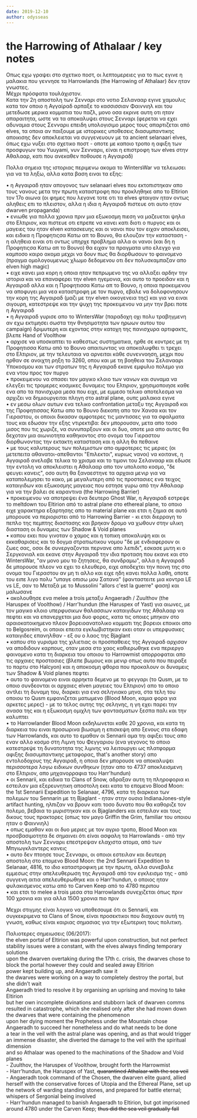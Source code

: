 ```yaml
---
date: 2019-12-10
author: odysseas
---
```

# the Harrowing of Athalaar / key notes

Οπως εχω γραψει στο σχετικο ποστ, οι λεπτομερειες για το πως εγινε η μαλακια
που γεννησε τα Harrowlands (the Harrowing of Athalaar) δεν ηταν γνωστες.  
Μέχρι πρόσφατα τουλάχιστον.  
Κατα την 2η αποστολη των Σενναρι στο νοτιο Σελανααρ εγινε χαμουλις κατα τον
οποιο η Αγγαίραδ αρπαξε το κασσισσιαν Φαιννιηλ και του μετεδωσε μερικα
κομματια του παζλ, μονο οσα εκρινε αυτη οτι ηταν απαραιτητα, ωστε να τα
αποκαλυψει στους Σενναρι (φερεται να εχει αδυναμια στους Σενναριι επειδη
υπολογισιμο μερος τους απαρτιζεται από elves, τα οποια αν παιξουμε με
ιστορικες υποθεσεις διασυμπαντικης αποικισης δεν αποκλειεται να συγγενευουν με
τα ancient selanaari elves, όπως εχω νυξει στο σχετικο ποστ - οποτε με καποιο
τροπο η αφιξη των προσφυγων του Yuuyami, νυν Σενναριι, είναι η επιστροφη των
elves στην Aθαλααρ, κατι που ανεκαθεν ποθουσε η Αγγαιραδ)  

Πολλα σημεια της ιστοριας περιμενω ακομα το WintersWar να τελειωσει για να τα
ληξω, αλλα κατα βαση ειναι τα εξης:  

• η Αγγαιραδ ηταν απογονος των selanaari elves που εκτοπιστηκαν απο τους νανους μετα την πρωτη καταστροφη που προκληθηκε απο το Eltirion τον 17ο αιωνα (οι φημες που λεγανε τοτε οτι τα elves φταιγαν ηταν οντως αληθεις επι το πλειστον, αλλα η ιδια η Αγγαιραδ πιστευε οτι αυτο ηταν dwarven propaganda)  
• ενιωθε για πολλα χρονια πριν μια εξωκοσμη πιεση να μαζευεται ψηλα στο Ελτιριον, και πιστευε οτι επρεπε να κανει κατι διοτι ο πυργος και οι μαγειες του ηταν elven κατασκευης και οι νανοι που τον ειχαν αποκλεισει, και ειδικα η Προφητιςσα Κατω απ το Βουνο, θα ελουζαν την κατασταση - η αληθεια ειναι οτι οντως υπηρχε προβλημα αλλα οι νανοι (και δη η Προφητιςσα Κατω απ το Βουνο) θα ειχαν τα πραγματα υπο ελεγχο για καμποσο καιρο ακομα μεχρι να δουν πως θα διορθωσουν το φαινομενο (πραγμα ομολογουμενως χλωμο δεδομενου οτι δεν πολυσκαμπαζαν απο elven high magic)  
• ειχε κανει μια κορη η οποια ηταν πεπρωμενο της να αλλαξει αρδην την ιστορια και να επαναφερει την elven ηγεμονια, και αυτο το προειδαν και η Αγγαιραδ αλλα και η Προφητισσα Κατω απ το Βουνο, η οποια προκειμενου να αποφυγει μια νεα καταστροφη με τον πυργο, εβαλε να δολοφονησουν την κορη της Αγγαιραδ (μαζι με την elven οικογενεια της) και για να ειναι σιγουρη, κατεστρεψε και την ψυχη της προκειμενου να μην την βρει ποτε η Αγγαιραδ   
• η Αγγαιραδ γυρισε απο το WintersWar (παραδοχη οχι πολυ τραβηγμενη αν εχω εκτιμησει σωστα την θνησιμοτητα των ηρωων αυτου του campaign) δριμυτερη και εχοντας στην κατοχη της πανισχυρα αρτιφακτς, βλεπε Hand of Voolthow  
• αρχισε να υποσκαπτει το καθεστως συστηματικα, ηρθε σε κοντρες με τη Προφητισσα Κατω από το Βουνο απαιτωντας να αποκαλυφθει τι τρεχει στο Ελτιριον, με την τελευταια να αρνειται κάθε συνεννοηση, μεχρι που ηρθαν σε ανοιχτη ρηξη το 3260, οπου και με τη βοηθεια του Σελανααρι Υποκοσμου και των στρατων της η Αγγαιραδ εκανε εμφυλιο πολεμο για ενα ντου προς τον πυργο  
• προκειμενου να σπασει τον μαγικο κλοιο των νανων και συναμα να ελεγξει τις τρομερες κοσμικες δυναμεις του Ελτιριον, χρησιμοποιησε καθε ενα απο τα πανισχυρα μεσα που ειχε, με εμμεσο τελικο αποτελεσμα να αρχιζει να δημιουργειται πληγη στο astral plane, ουπς μαλακια εγινε  
• εν μεσω ολων αυτων ενα τελικο confrontation μεταξυ της Aγγαιραδ και της Προφητισσας Κατω απο το Βουνο διεκοπη απο τον Χανσα και τον Γιεραστου, οι οποιοι δικασαν αμφοτερες τις μαντισσες για τα σφαλματα τους και εδωσαν την εξης ντιρεκτιβα: δεν μπορουσαν, μετα απο τοσο μισος που τις χωριζε, να συνυπαρξουν και οι δυο, οποτε μια απο αυτες θα δεχοταν μια αιωνιοτητα καθηκοντος στο ονομα του Γιεραστου διορθωνοντας την εκτακτη κατασταση και η αλλη θα πεθαινε  
• με τους καλυτερους των πολεμιστων απο αμφοτερες τις μεριες (οι μετεπειτα αθανατοι-απεθαντοι "Επιλεκτοι", κυριως νανοι) να κοιτανε, η Αγγαιραδ ανελαβε τελικα το χρισμα και το τιμονι του Σελανααρ και εδωσε την εντολη να αποκλειστει η Αθαλααρ απο τον υπολοιπο κοσμο, "δε φευγει κανεις", οσο αυτη θα ξαναεστηνε τα αρχαια μενιρ για να καταπολεμησει το κακο, με μεγαλυτερη από τις προστασιες ενα τειχος καταιγιδων και εξωκοσμης μαγειας που εστησε γυρω από την Αθαλααρ για να την βαλει σε καραντινα (the Harrowing Barrier)  
• προκειμενου να αποτρεψει ένα δευτερο Ghost War, η Αγγαιραδ εστρεψε το meltdown του Eltirion από το astral plane στο ethereal plane, το οποιο ειχε χαρακτηρα εξαρτησης απο το material plane και ετσι η ζημια σε αυτό μπορουσε να περιοριστει από το Harrowing Barrier - κι ετσι διερραγη το πεπλο της πεμπτης διαστασης και βρηκαν δρομο να χωθουν στην υλικη διασταση οι δυναμεις των Shadow & Void planes  
• καπου εκει που γινοταν ο χαμος και η τοπικη αποκαλυψη και οι εκκαθαρισεις και το δογμα στρατιωτικου νομου "δε με ενδιαφερουν οι ζωες σας, οσοι δε συνεργαζονται περνανε απο λεπιδι", εσκασε μυτη κι ο Σεργκονιαλ και εκανε στην Αγγαιραδ την ιδια προταση που εκανε και στο WintersWar, "αν μονο μου το ζητησεις, θα συνδραμω", αλλα η Αγγαιραδ δε μπορουσε πλεον να εχει το ελευθερο, ειχε αποδεχτει την ποινη της στο ονομα του Γιεραστου αν μη τι αλλο και ειχε ηδη κανει πολλα λαθη, οποτε του ειπε λιγο πολυ "υπαγε οπισω μου Σατανα" (φανταστειτε μια κοντρα LE vs LE, σαν το Μεταξά με το Mussolini "allors c'est la guerre" φαση) και μαλωσανε  
• ακολουθησε ενα melee a trois μεταξυ Angaeradh / Zuulthov (the Haruspex of Voolthow) / Harr'hundun (the Haruspex of Yast) για αιωνες, με τον μαγικο κλοιο υπερφυσικων θαλασσιων καταιγιδων της Αθαλααρ να πεφτει και να επανερχεται μια δυο φορες, κατα τις οποιες μπηκαν στο αραιοκατοικημενο πλεον βορειοανατολικο κομματι της βορειοι εποικοι απο το Belgosreim, οι οποιοι επειτα εγκλωβιστηκαν εκει οταν οι υπερφυσικες καταιγιδες επανηλθαν - εξ ου ο λαος της Bjaglant  
• καπου στο γυρισμα της χιλιετιας οι προσπαθειες της Αγγαιραδ αρχισαν να αποδιδουν καρπους, οταν μεσα στο χαος καθιερωθηκε ενα περιεργο φαινομενο κατα τη διαρκεια του οποιου το Harrowmist απορροφαται απο τις αρχαιες προστασιες (βλεπε βωμους και μενιρ οπως αυτο που πειραξε το παρτυ στο Halcyon) και η αποκοσμη φθορα που προκαλουν οι δυναμεις των Shadow & Void planes πεφτει  
• αυτο το φαινομενο ειναι αρρηκτα δεμενο με το φεγγαρι (το Qusm, με το οποιο συνδεονται οι αρχαιες elven μαγειες του Ελτιριον) απο το οποιο αντλει τη δυναμη του, διαρκει για ενα σεληνιακο μηνα, στα τελη του οποιου το Qusm εμφανιζεται ματωμενο (Blood Moon, καμια φορα για αρκετες μερες) - με το τελος αυτης της σεληνης, η γη εχει παρει την ανασα της και η εξωκοσμη ομιχλη των φαντασματων ξεσπα παλι και την καλυπτει  
• το Harrowlander Blood Moon εκδηλωνεται καθε 20 χρονια, και κατα τη διαρκεια του ειναι προσωρινα βιωσιμη η επισκεψη απο ξενους στα εδαφη των Harrowlands, και αυτο το εμαθαν οι Sennarii αμα τηι αφιξει τους απο εναν αλλο κοσμο στη Λιμνη του Φεγγαριου (ενα γεγονος το οποιο κατεστρεψε τη δυνατοτητα της λιμνης να λειτουργει ως πλατφορμα αφιξης διασυμπαντικης μεταφορας, that's another story) απο εντολοδοχους της Αγγαιραδ, η οποια δεν μπορουσε να αποκαλυψει περισσοτερα λογω ειδικων συνθηκων (ηταν απο το 4737 αποκλεισμενη στο Ελτιριον, απο μηχανορραφια του Harr'hundun)  
• οι Sennarii, και ειδικα τα Clans of Snow, αδραξαν αυτη τη πληροφορια κι εστειλαν μια εξερευνητικη αποστολη εκει κατα το επομενο Blood Moon: the 1st Sennarii Expedition to Selanaar, 4796, κατα τη διαρκεια των πολεμων του Sennarin με τη Bjaglant - ηταν στην ουσια IndianaJones-style artifact hunting, ηλπιζαν να βρουν κατι τοσο δυνατο που θα καθοριζε τον πολεμο, βεβαια το μυριστηκαν και οι Bjaglanders και εστειλαν και τους δικους τους πρακτορες (οπως τον μαγο Griffin the Grim, familiar του οποιου ηταν ο Φαιννιηλ)  
• οπως εμαθαν και οι δυο μεριες με τον αγριο τροπο, Blood Moon και προσβασιμοτητα δε σημαινει ότι είναι ασφαλη τα Harrowlands - από την αποστολη των Σενναριι επεστρεψαν ελαχιστα ατομα, από των Μπγιωγκλαντερς κανεις  
• αυτο δεν πτοησε τους Σενναριι, οι οποιοι εστειλαν και δευτερη αποστολη στο επομενο Blood Moon: the 2nd Sennarii Expedition to Selanaar, 4816, το ιδιο καταστροφικη με την πρωτη, αλλα συνεβαλε εμμεσως στην απελευθερωση της Αγγαιραδ από τον εγκλεισμο της - από συγγενη αιτια απελευθερωθηκε και ο Harr'hundun, ο οποιος ηταν φυλακισμενος κατω από το Carven Keep από το 4780 περιπου  
• και ετσι το melee a trois μεσα στα Harrowlands συνεχιζεται όπως πριν 100 χρονια και για αλλα 1500 χρονια πιο πριν  

Μεχρι στιγμης είναι λογικο να υποθεσουμε ότι οι Sennarii, και συγκεκριμενα τα
Clans of Snow, είναι προσεκτικοι που διαχεουν αυτή τη γνωση, καθως είναι
καιριας σημασιας για την εξωτερικη τους πολιτικη.  

Παλιοτερες σημειωσεις (06/2017):  
the elven portal of Eltirion was powerful upon construction, but not perfect  
stability issues were a constant, with the elves always finding temporary
solutions  
upon the dwarven overtaking during the 17th c. crisis, the dwarves chose to block the portal however they could and sealed away Eltirion  
power kept building up, and Angaeradh saw it  
the dwarves were working on a way to completely destroy the portal, but she
didn’t wait  
Angaeradh tried to resolve it by organising an uprising and moving to take
Eltirion  
but her own incomplete divinations and stubborn lack of dwarven comms resulted in catastrophe, which she realised only after she had mown down the dwarves that were containing the phenomenon  
upon her dying moment the Prophetess under the Mountain chose Angaeradh to
succeed her nonetheless and do what needs to be done  
a tear in the veil with the astral plane was opening, and as that would trigger an immense disaster, she diverted the damage to the veil with the spiritual dimension  
and so Athalaar was opened to the machinations of the Shadow and Void planes  
\- Zuulthov, the Haruspex of Voolthow, brought forth the Harrowmist  
\- Harr'hundun, the Haruspex of Yast, ~~quarantined Athalaar with the sea
veil~~  
\- Angaeradh took command of the Chosen, the dwarven elite guard, allied
herself with the conservative forces of Utopia and the Ethereal Plane, set up
the network of warding standing stones, and prepared for battle eternal;
whispers of Sergonial being involved  
\- Harr'hundun managed to banish Angaeradh to Eltirion, but got imprisoned
around 4780 under the Carven Keep; ~~thus did the sea veil gradually fall~~

